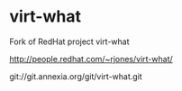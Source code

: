 virt-what
=========

Fork of RedHat project virt-what

http://people.redhat.com/~rjones/virt-what/

git://git.annexia.org/git/virt-what.git
